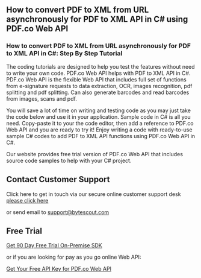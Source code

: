 ## How to convert PDF to XML from URL asynchronously for PDF to XML API in C# using PDF.co Web API

### How to convert PDF to XML from URL asynchronously for PDF to XML API in C#: Step By Step Tutorial

The coding tutorials are designed to help you test the features without need to write your own code. PDF.co Web API helps with PDF to XML API in C#. PDF.co Web API is the flexible Web API that includes full set of functions from e-signature requests to data extraction, OCR, images recognition, pdf splitting and pdf splitting. Can also generate barcodes and read barcodes from images, scans and pdf.

You will save a lot of time on writing and testing code as you may just take the code below and use it in your application. Sample code in C# is all you need. Copy-paste it to your the code editor, then add a reference to PDF.co Web API and you are ready to try it! Enjoy writing a code with ready-to-use sample C# codes to add PDF to XML API functions using PDF.co Web API in C#.

Our website provides free trial version of PDF.co Web API that includes source code samples to help with your C# project.

## Contact Customer Support

Click here to get in touch via our secure online customer support desk [please click here](https://bytescout.zendesk.com/hc/en-us/requests/new?subject=PDF.co%20Web%20API%20Question)

or send email to [support@bytescout.com](mailto:support@bytescout.com?subject=PDF.co%20Web%20API%20Question) 

## Free Trial

[Get 90 Day Free Trial On-Premise SDK](https://bytescout.com/download/web-installer?utm_source=github-readme)

or if you are looking for pay as you go online Web API:

[Get Your Free API Key for PDF.co Web API](https://pdf.co/documentation/api?utm_source=github-readme)